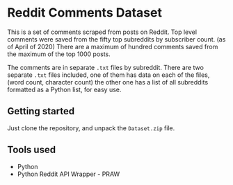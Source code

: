# Reddit Comments Dataset

This is a set of comments scraped from posts on Reddit. Top level comments were saved from the fifty top subreddits by subscriber count. (as of April of 2020) There are a maximum of hundred comments saved from the maximum of the top 1000 posts.

The comments are in separate `.txt` files by subreddit. There are two separate `.txt` files included, one of them has data on each of the files, (word count, character count) the other one has a list of all subreddits formatted as a Python list, for easy use.

## Getting started

Just clone the repository, and unpack the `Dataset.zip` file.

## Tools used

- Python
- Python Reddit API Wrapper - PRAW
